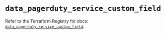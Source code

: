 # `data_pagerduty_service_custom_field`

Refer to the Terraform Registry for docs: [`data_pagerduty_service_custom_field`](https://registry.terraform.io/providers/pagerduty/pagerduty/3.29.1/docs/data-sources/service_custom_field).
